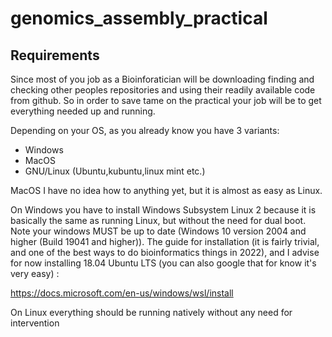 # genomics_assembly_practical

Requirements
---

Since most of you job as a Bioinforatician will be downloading finding and checking other peoples repositories and using their readily available code from github. So in order to save tame on the practical your job will be to get everything needed up and running.

Depending on your OS, as you already know you have 3 variants:

- Windows
- MacOS
- GNU/Linux (Ubuntu,kubuntu,linux mint etc.)

MacOS I have no idea how to anything yet, but it is almost as easy as Linux.

On Windows you have to install Windows Subsystem Linux 2 because it is basically the same as running Linux, but without the need for dual boot. Note your windows MUST be up to date (Windows 10 version 2004 and higher (Build 19041 and higher)). The guide for installation (it is fairly trivial, and one of the best ways to do bioinformatics things in 2022), and I advise for now installing 18.04 Ubuntu LTS (you can also google that for know it's very easy) :

https://docs.microsoft.com/en-us/windows/wsl/install


On Linux everything should be running natively without any need for intervention


